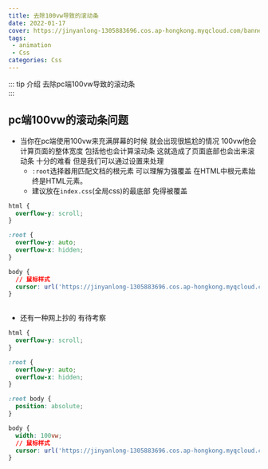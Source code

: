 ```yaml
---
title: 去除100vw导致的滚动条
date: 2022-01-17
cover: https://jinyanlong-1305883696.cos.ap-hongkong.myqcloud.com/banner_image/banner_8.jpg
tags:
 - animation
 - Css
categories: Css
---
```


::: tip 介绍
去除pc端100vw导致的滚动条<br>
:::

<!-- more -->

## pc端100vw的滚动条问题

* 当你在pc端使用100vw来充满屏幕的时候 就会出现很尴尬的情况 100vw他会计算页面的整体宽度 包括他也会计算滚动条 这就造成了页面底部也会出来滚动条 十分的难看 但是我们可以通过设置来处理
  * `:root`选择器用匹配文档的根元素 可以理解为强覆盖 在HTML中根元素始终是HTML元素。
  * 建议放在`index.css`(全局css)的最底部 免得被覆盖

```css
html {
  overflow-y: scroll;
}

:root {
  overflow-y: auto;
  overflow-x: hidden;
}

body {
  // 鼠标样式
  cursor: url('https://jinyanlong-1305883696.cos.ap-hongkong.myqcloud.com/arrow.cur'),auto;
}
 
```

* 还有一种网上抄的 有待考察

```css
html {
  overflow-y: scroll;
}

:root {
  overflow-y: auto;
  overflow-x: hidden;
}

:root body {
  position: absolute;
}

body {
  width: 100vw;
  // 鼠标样式
  cursor: url('https://jinyanlong-1305883696.cos.ap-hongkong.myqcloud.com/arrow.cur'),auto;
}
 
```



